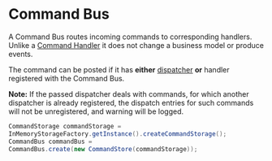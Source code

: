# Command Bus

A Command Bus routes incoming commands to corresponding handlers. Unlike a [Command Handler](./command-handler.md) it does not change a business model or produce events.

The command can be posted if it has **either** [dispatcher](./command-dispatcher.md) **or** handler registered with the Command Bus.

**Note:** If the passed dispatcher deals with commands, for which another dispatcher is already registered, the dispatch entries for such commands will not be unregistered, and warning will be logged.

``````java
CommandStorage commandStorage = 
InMemoryStorageFactory.getInstance().createCommandStorage();
CommandBus commandBus = 
CommandBus.create(new CommandStore(commandStorage));
``````